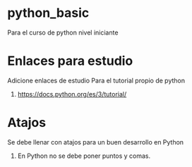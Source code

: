 # python_basic
Para el curso de python nivel iniciante

# Enlaces para estudio
Adicione enlaces de estudio
Para el tutorial propio de python
1. https://docs.python.org/es/3/tutorial/

# Atajos
Se debe llenar con atajos para un buen desarrollo en Python

1. En Python no se debe poner puntos y comas. 



